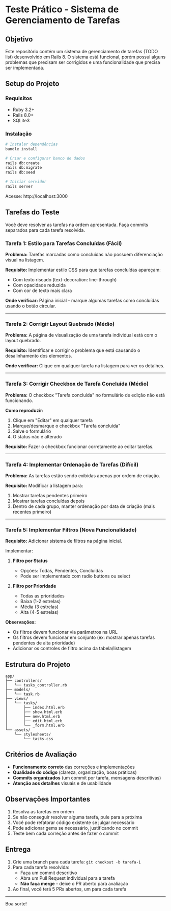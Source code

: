 # Teste Prático - Sistema de Gerenciamento de Tarefas

## Objetivo

Este repositório contém um sistema de gerenciamento de tarefas (TODO list) desenvolvido em Rails 8. O sistema está funcional, porém possui alguns problemas que precisam ser corrigidos e uma funcionalidade que precisa ser implementada.

## Setup do Projeto

### Requisitos
- Ruby 3.2+
- Rails 8.0+
- SQLite3

### Instalação

```bash
# Instalar dependências
bundle install

# Criar e configurar banco de dados
rails db:create
rails db:migrate
rails db:seed

# Iniciar servidor
rails server
```

Acesse: http://localhost:3000

## Tarefas do Teste

Você deve resolver as tarefas na ordem apresentada. Faça commits separados para cada tarefa resolvida.

### Tarefa 1: Estilo para Tarefas Concluídas (Fácil)

**Problema:** Tarefas marcadas como concluídas não possuem diferenciação visual na listagem.

**Requisito:** Implementar estilo CSS para que tarefas concluídas apareçam:
- Com texto riscado (text-decoration: line-through)
- Com opacidade reduzida
- Com cor de texto mais clara

**Onde verificar:** Página inicial - marque algumas tarefas como concluídas usando o botão circular.

---

### Tarefa 2: Corrigir Layout Quebrado (Médio)

**Problema:** A página de visualização de uma tarefa individual está com o layout quebrado.

**Requisito:** Identificar e corrigir o problema que está causando o desalinhamento dos elementos.

**Onde verificar:** Clique em qualquer tarefa na listagem para ver os detalhes.

---

### Tarefa 3: Corrigir Checkbox de Tarefa Concluída (Médio)

**Problema:** O checkbox "Tarefa concluída" no formulário de edição não está funcionando.

**Como reproduzir:**
1. Clique em "Editar" em qualquer tarefa
2. Marque/desmarque o checkbox "Tarefa concluída"
3. Salve o formulário
4. O status não é alterado

**Requisito:** Fazer o checkbox funcionar corretamente ao editar tarefas.

---

### Tarefa 4: Implementar Ordenação de Tarefas (Difícil)

**Problema:** As tarefas estão sendo exibidas apenas por ordem de criação.

**Requisito:** Modificar a listagem para:
1. Mostrar tarefas pendentes primeiro
2. Mostrar tarefas concluídas depois
3. Dentro de cada grupo, manter ordenação por data de criação (mais recentes primeiro)

---

### Tarefa 5: Implementar Filtros (Nova Funcionalidade)

**Requisito:** Adicionar sistema de filtros na página inicial.

Implementar:

1. **Filtro por Status**
   - Opções: Todas, Pendentes, Concluídas
   - Pode ser implementado com radio buttons ou select

2. **Filtro por Prioridade**
   - Todas as prioridades
   - Baixa (1-2 estrelas)
   - Média (3 estrelas)  
   - Alta (4-5 estrelas)

**Observações:**
- Os filtros devem funcionar via parâmetros na URL
- Os filtros devem funcionar em conjunto (ex: mostrar apenas tarefas pendentes de alta prioridade)
- Adicionar os controles de filtro acima da tabela/listagem

## Estrutura do Projeto

```
app/
├── controllers/
│   └── tasks_controller.rb
├── models/
│   └── task.rb
├── views/
│   └── tasks/
│       ├── index.html.erb
│       ├── show.html.erb
│       ├── new.html.erb
│       ├── edit.html.erb
│       └── _form.html.erb
└── assets/
    └── stylesheets/
        └── tasks.css
```

## Critérios de Avaliação

- **Funcionamento correto** das correções e implementações
- **Qualidade do código** (clareza, organização, boas práticas)
- **Commits organizados** (um commit por tarefa, mensagens descritivas)
- **Atenção aos detalhes** visuais e de usabilidade

## Observações Importantes

1. Resolva as tarefas em ordem
2. Se não conseguir resolver alguma tarefa, pule para a próxima
3. Você pode refatorar código existente se julgar necessário
4. Pode adicionar gems se necessário, justificando no commit
5. Teste bem cada correção antes de fazer o commit

## Entrega

1. Crie uma branch para cada tarefa: `git checkout -b tarefa-1`
2. Para cada tarefa resolvida:
   - Faça um commit descritivo
   - Abra um Pull Request individual para a tarefa
   - **Não faça merge** - deixe o PR aberto para avaliação
3. Ao final, você terá 5 PRs abertos, um para cada tarefa

---

Boa sorte!
